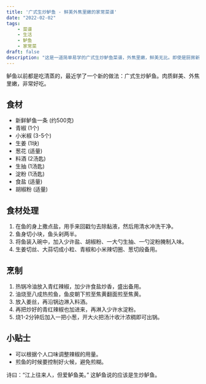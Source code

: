 ```yaml
---
title: '广式生炒鲈鱼 - 鲜美外焦里嫩的家常菜谱'
date: "2022-02-02"
tags: 
    - 菜谱
    - 生活
    - 鲈鱼
    - 家常菜
draft: false
description: "这是一道简单易学的广式生炒鲈鱼菜谱，外焦里嫩，鲜美无比。即使是厨房新手也能轻松掌握，快来试试吧！"
---
```


鲈鱼以前都是吃清蒸的，最近学了一个新的做法：广式生炒鲈鱼。肉质鲜美、外焦里嫩，非常好吃。

## 食材

- 新鲜鲈鱼一条 (约500克)
- 青椒 (1个)
- 小米椒 (3-5个)
- 生姜 (1块)
- 葱花 (适量)
- 料酒 (2汤匙)
- 生抽 (1汤匙)
- 淀粉 (1汤匙)
- 食盐 (适量)
- 胡椒粉 (适量)

## 食材处理

1. 在鱼的身上撒点盐，用手来回戳匀去除黏液，然后用清水冲洗干净。
2. 鱼身切小块，鱼头剁两半。
3. 将鱼装入碗中，加入少许盐、胡椒粉、一大勺生抽、一勺淀粉腌制入味。
4. 生姜切丝、大蒜切成小粒、青椒和小米辣切圈、葱切段备用。

## 烹制

1. 热锅冷油放入青红辣椒，加少许食盐炒香，盛出备用。
2. 油烧至八成热煎鱼，鱼皮朝下煎至焦黄翻面煎至焦黄。
3. 放入姜丝，再沿锅边淋入料酒。
4. 再把炒好的青红辣椒也加进来，再淋入少许水淀粉。
5. 烧1-2分钟后加入一把小葱，开大火把汤汁收汁浓稠即可出锅。

## 小贴士

- 可以根据个人口味调整辣椒的用量。
- 煎鱼的时候要控制好火候，避免煎糊。

诗曰：“江上往来人，但爱鲈鱼美。” 这鲈鱼说的应该是生炒鲈鱼。
